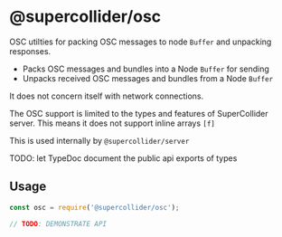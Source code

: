 # @supercollider/osc

OSC utilties for packing OSC messages to node `Buffer` and unpacking responses.

- Packs OSC messages and bundles into a Node `Buffer` for sending
- Unpacks received OSC messages and bundles from a Node `Buffer`

It does not concern itself with network connections.

The OSC support is limited to the types and features of SuperCollider server.
This means it does not support inline arrays `[f]`

This is used internally by `@supercollider/server`

TODO: let TypeDoc document the public api
exports of types

## Usage

```js
const osc = require('@supercollider/osc');

// TODO: DEMONSTRATE API
```
